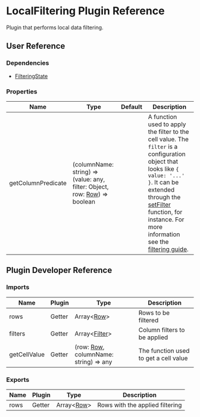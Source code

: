 # LocalFiltering Plugin Reference

Plugin that performs local data filtering.

## User Reference

### Dependencies

- [FilteringState](filtering-state.md)

### Properties

Name | Type | Default | Description
-----|------|---------|------------
getColumnPredicate | (columnName: string) => (value: any, filter: Object, row: [Row](grid.md#row)) => boolean | | A function used to apply the filter to the cell value. The `filter` is a configuration object that looks like `{ value: '...' }`. It can be extended through the [setFilter](table-filter-row.md#filter-cell-args) function, for instance. For more information see the [filtering guide](../guides/filtering.md#using-custom-filtering-algorithm).

## Plugin Developer Reference

### Imports

Name | Plugin | Type | Description
-----|--------|------|------------
rows | Getter | Array&lt;[Row](grid.md#row)&gt; | Rows to be filtered
filters | Getter | Array&lt;[Filter](filtering-state.md#filter)&gt; | Column filters to be applied
getCellValue | Getter | (row: [Row](grid.md#row), columnName: string) => any | The function used to get a cell value

### Exports

Name | Plugin | Type | Description
-----|--------|------|------------
rows | Getter | Array&lt;[Row](grid.md#row)&gt; | Rows with the applied filtering

